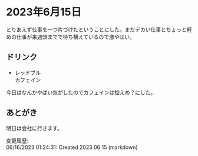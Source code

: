 # 2023年6月15日

とりあえず仕事を一つ片づけたということにした。まだデカい仕事とちょっと軽めの仕事が来週頭までで待ち構えているので激やばい。

## ドリンク

- レッドブル  
カフェイン

今日はなんかやばい気がしたのでカフェインは控えめ？にした。

## あとがき

明日は会社に行きます。

変更履歴:  
06/16/2023 01:24:31: Created 2023 06 15 (markdown)  
